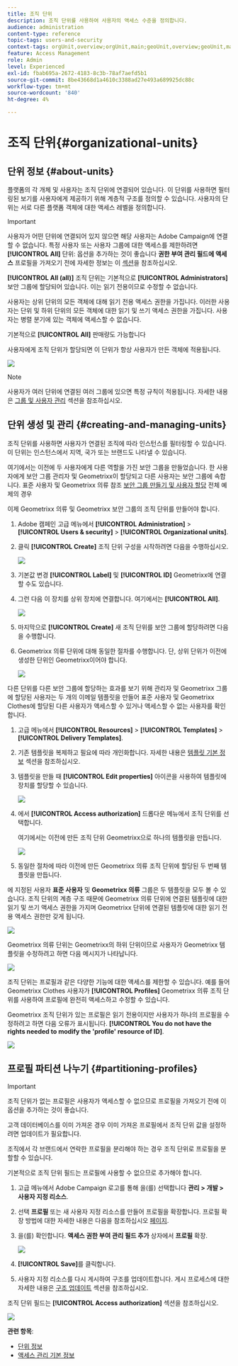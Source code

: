 ```yaml
---
title: 조직 단위
description: 조직 단위를 사용하여 사용자의 액세스 수준을 정의합니다.
audience: administration
content-type: reference
topic-tags: users-and-security
context-tags: orgUnit,overview;orgUnit,main;geoUnit,overview;geoUnit,main
feature: Access Management
role: Admin
level: Experienced
exl-id: fbab695a-2672-4183-8c3b-78af7aefd5b1
source-git-commit: 8be43668d1a4610c3388ad27e493a689925dc88c
workflow-type: tm+mt
source-wordcount: '840'
ht-degree: 4%

---
```


# 조직 단위{#organizational-units}

## 단위 정보 {#about-units}

플랫폼의 각 개체 및 사용자는 조직 단위에 연결되어 있습니다. 이 단위를 사용하면 필터링된 보기를 사용자에게 제공하기 위해 계층적 구조를 정의할 수 있습니다. 사용자의 단위는 서로 다른 플랫폼 객체에 대한 액세스 레벨을 정의합니다.

>[!IMPORTANT]
>
>사용자가 어떤 단위에 연결되어 있지 않으면 해당 사용자는 Adobe Campaign에 연결할 수 없습니다. 특정 사용자 또는 사용자 그룹에 대한 액세스를 제한하려면 **[!UICONTROL All]** 단위: 옵션을 추가하는 것이 좋습니다 **권한 부여 관리 필드에 액세스** 프로필을 가져오기 전에 자세한 정보는 이 [섹션](../../administration/using/organizational-units.md#partitioning-profiles)을 참조하십시오.
>
>**[!UICONTROL All (all)]** 조직 단위는 기본적으로 **[!UICONTROL Administrators]** 보안 그룹에 할당되어 있습니다. 이는 읽기 전용이므로 수정할 수 없습니다.

사용자는 상위 단위의 모든 객체에 대해 읽기 전용 액세스 권한을 가집니다. 이러한 사용자는 단위 및 하위 단위의 모든 객체에 대한 읽기 및 쓰기 액세스 권한을 가집니다. 사용자는 병렬 분기에 있는 객체에 액세스할 수 없습니다.

기본적으로 **[!UICONTROL All]** 판매량도 가능합니다

사용자에게 조직 단위가 할당되면 이 단위가 항상 사용자가 만든 객체에 적용됩니다.

![](assets/user_management_2.png)

>[!NOTE]
>
>사용자가 여러 단위에 연결된 여러 그룹에 있으면 특정 규칙이 적용됩니다. 자세한 내용은 [그룹 및 사용자 관리](../../administration/using/managing-groups-and-users.md) 섹션을 참조하십시오.

## 단위 생성 및 관리 {#creating-and-managing-units}

조직 단위를 사용하면 사용자가 연결된 조직에 따라 인스턴스를 필터링할 수 있습니다. 이 단위는 인스턴스에서 지역, 국가 또는 브랜드도 나타낼 수 있습니다.

여기에서는 이전에 두 사용자에게 다른 역할을 가진 보안 그룹을 만들었습니다. 한 사용자에게 보안 그룹 관리자 및 Geometrixx이 할당되고 다른 사용자는 보안 그룹에 속합니다. 표준 사용자 및 Geometrixx 의류 참조 [보안 그룹 만들기 및 사용자 할당](../../administration/using/managing-groups-and-users.md#creating-a-security-group-and-assigning-users) 전체 예제의 경우

이제 Geometrixx 의류 및 Geometrixx 보안 그룹의 조직 단위를 만들어야 합니다.

1. Adobe 캠페인 고급 메뉴에서 **[!UICONTROL Administration]** > **[!UICONTROL Users & security]** > **[!UICONTROL Organizational units]**.
1. 클릭 **[!UICONTROL Create]** 조직 단위 구성을 시작하려면 다음을 수행하십시오.

   ![](assets/manage_units_1.png)

1. 기본값 변경 **[!UICONTROL Label]** 및 **[!UICONTROL ID]** Geometrixx에 연결할 수도 있습니다.
1. 그런 다음 이 장치를 상위 장치에 연결합니다. 여기에서는 **[!UICONTROL All]**.

   ![](assets/manage_units_2.png)

1. 마지막으로 **[!UICONTROL Create]** 새 조직 단위를 보안 그룹에 할당하려면 다음을 수행합니다.
1. Geometrixx 의류 단위에 대해 동일한 절차를 수행합니다. 단, 상위 단위가 이전에 생성한 단위인 Geometrixx이어야 합니다.

   ![](assets/manage_units_3.png)

다른 단위를 다른 보안 그룹에 할당하는 효과를 보기 위해 관리자 및 Geometrixx 그룹에 할당된 사용자는 두 개의 이메일 템플릿을 만들어 표준 사용자 및 Geometrixx Clothes에 할당된 다른 사용자가 액세스할 수 있거나 액세스할 수 없는 사용자를 확인합니다.

1. 고급 메뉴에서 **[!UICONTROL Resources]** > **[!UICONTROL Templates]** > **[!UICONTROL Delivery Templates]**.
1. 기존 템플릿을 복제하고 필요에 따라 개인화합니다. 자세한 내용은 [템플릿 기본 정보](../../start/using/marketing-activity-templates.md) 섹션을 참조하십시오.
1. 템플릿을 만들 때 **[!UICONTROL Edit properties]** 아이콘을 사용하여 템플릿에 장치를 할당할 수 있습니다.

   ![](assets/manage_units_6.png)

1. 에서 **[!UICONTROL Access authorization]** 드롭다운 메뉴에서 조직 단위를 선택합니다.

   여기에서는 이전에 만든 조직 단위 Geometrixx으로 하나의 템플릿을 만듭니다.

   ![](assets/manage_units_5.png)

1. 동일한 절차에 따라 이전에 만든 Geometrixx 의류 조직 단위에 할당된 두 번째 템플릿을 만듭니다.

에 지정된 사용자 **표준 사용자** 및 **Geometrixx 의류** 그룹은 두 템플릿을 모두 볼 수 있습니다. 조직 단위의 계층 구조 때문에 Geometrixx 의류 단위에 연결된 템플릿에 대한 읽기 및 쓰기 액세스 권한을 가지며 Geometrixx 단위에 연결된 템플릿에 대한 읽기 전용 액세스 권한만 갖게 됩니다.

![](assets/manage_units_7.png)

Geometrixx 의류 단위는 Geometrixx의 하위 단위이므로 사용자가 Geometrixx 템플릿을 수정하려고 하면 다음 메시지가 나타납니다.

![](assets/manage_units_8.png)

조직 단위는 프로필과 같은 다양한 기능에 대한 액세스를 제한할 수 있습니다. 예를 들어 Geometrixx Clothes 사용자가 **[!UICONTROL Profiles]** Geometrixx 의류 조직 단위를 사용하여 프로필에 완전히 액세스하고 수정할 수 있습니다.

Geometrixx 조직 단위가 있는 프로필은 읽기 전용이지만 사용자가 하나의 프로필을 수정하려고 하면 다음 오류가 표시됩니다. **[!UICONTROL You do not have the rights needed to modify the 'profile' resource of ID]**.

![](assets/manage_units_10.png)

## 프로필 파티션 나누기 {#partitioning-profiles}

>[!IMPORTANT]
>
>조직 단위가 없는 프로필은 사용자가 액세스할 수 없으므로 프로필을 가져오기 전에 이 옵션을 추가하는 것이 좋습니다.
>
>고객 데이터베이스를 이미 가져온 경우 이미 가져온 프로필에서 조직 단위 값을 설정하려면 업데이트가 필요합니다.

조직에서 각 브랜드에서 연락한 프로필을 분리해야 하는 경우 조직 단위로 프로필을 분할할 수 있습니다.

기본적으로 조직 단위 필드는 프로필에 사용할 수 없으므로 추가해야 합니다.

1. 고급 메뉴에서 Adobe Campaign 로고를 통해 을(를) 선택합니다 **관리 > 개발 > 사용자 지정 리소스**.
1. 선택 **프로필** 또는 새 사용자 지정 리소스를 만들어 프로필을 확장합니다. 프로필 확장 방법에 대한 자세한 내용은 다음을 참조하십시오 [페이지](../../developing/using/extending-the-profile-resource-with-a-new-field.md#step-1--extend-the-profile-resource).
1. 을(를) 확인합니다. **액세스 권한 부여 관리 필드 추가** 상자에서 **프로필** 확장.

   ![](assets/user_management_9.png)

1. **[!UICONTROL Save]**&#x200B;를 클릭합니다.
1. 사용자 지정 리소스를 다시 게시하여 구조를 업데이트합니다. 게시 프로세스에 대한 자세한 내용은 [구조 업데이트](../../developing/using/updating-the-database-structure.md) 섹션을 참조하십시오.

조직 단위 필드는 **[!UICONTROL Access authorization]** 섹션을 참조하십시오.

![](assets/user_management_10.png)

**관련 항목**:

* [단위 정보](../../administration/using/organizational-units.md#about-units)
* [액세스 관리 기본 정보](../../administration/using/about-access-management.md)
